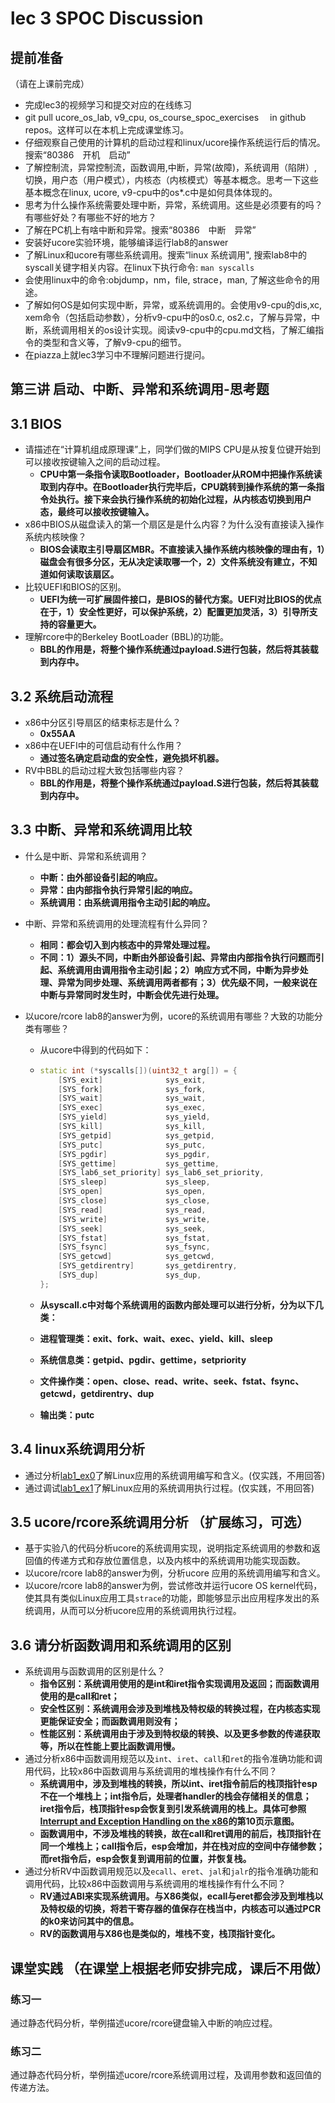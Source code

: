# lec 3 SPOC Discussion

## **提前准备**
（请在上课前完成）


 - 完成lec3的视频学习和提交对应的在线练习
 - git pull ucore_os_lab, v9_cpu, os_course_spoc_exercises  　in github repos。这样可以在本机上完成课堂练习。
 - 仔细观察自己使用的计算机的启动过程和linux/ucore操作系统运行后的情况。搜索“80386　开机　启动”
 - 了解控制流，异常控制流，函数调用,中断，异常(故障)，系统调用（陷阱）,切换，用户态（用户模式），内核态（内核模式）等基本概念。思考一下这些基本概念在linux, ucore, v9-cpu中的os*.c中是如何具体体现的。
 - 思考为什么操作系统需要处理中断，异常，系统调用。这些是必须要有的吗？有哪些好处？有哪些不好的地方？
 - 了解在PC机上有啥中断和异常。搜索“80386　中断　异常”
 - 安装好ucore实验环境，能够编译运行lab8的answer
 - 了解Linux和ucore有哪些系统调用。搜索“linux 系统调用", 搜索lab8中的syscall关键字相关内容。在linux下执行命令: ```man syscalls```
 - 会使用linux中的命令:objdump，nm，file, strace，man, 了解这些命令的用途。
 - 了解如何OS是如何实现中断，异常，或系统调用的。会使用v9-cpu的dis,xc, xem命令（包括启动参数），分析v9-cpu中的os0.c, os2.c，了解与异常，中断，系统调用相关的os设计实现。阅读v9-cpu中的cpu.md文档，了解汇编指令的类型和含义等，了解v9-cpu的细节。
 - 在piazza上就lec3学习中不理解问题进行提问。

## 第三讲 启动、中断、异常和系统调用-思考题

## 3.1 BIOS
-  请描述在“计算机组成原理课”上，同学们做的MIPS CPU是从按复位键开始到可以接收按键输入之间的启动过程。
   -  **CPU中第一条指令读取Bootloader，Bootloader从ROM中把操作系统读取到内存中。在Bootloader执行完毕后，CPU跳转到操作系统的第一条指令处执行。接下来会执行操作系统的初始化过程，从内核态切换到用户态，最终可以接收按键输入。**
-  x86中BIOS从磁盘读入的第一个扇区是是什么内容？为什么没有直接读入操作系统内核映像？
   -  **BIOS会读取主引导扇区MBR。不直接读入操作系统内核映像的理由有，1）磁盘会有很多分区，无从决定读取哪一个，2）文件系统没有建立，不知道如何读取该扇区。**
-  比较UEFI和BIOS的区别。
   -  **UEFI为统一可扩展固件接口，是BIOS的替代方案。UEFI对比BIOS的优点在于，1）安全性更好，可以保护系统，2）配置更加灵活，3）引导所支持的容量更大。**
-  理解rcore中的Berkeley BootLoader (BBL)的功能。
   -  **BBL的作用是，将整个操作系统通过payload.S进行包装，然后将其装载到内存中。**

## 3.2 系统启动流程

- x86中分区引导扇区的结束标志是什么？
  - **0x55AA**
- x86中在UEFI中的可信启动有什么作用？
  - **通过签名确定启动盘的安全性，避免损坏机器。**
- RV中BBL的启动过程大致包括哪些内容？
  - **BBL的作用是，将整个操作系统通过payload.S进行包装，然后将其装载到内存中。**

## 3.3 中断、异常和系统调用比较
- 什么是中断、异常和系统调用？
  - **中断：由外部设备引起的响应。**
  - **异常：由内部指令执行异常引起的响应。**
  - **系统调用：由系统调用指令主动引起的响应。**

- 中断、异常和系统调用的处理流程有什么异同？

  - **相同：都会切入到内核态中的异常处理过程。**
  - **不同：1）源头不同，中断由外部设备引起、异常由内部指令执行问题而引起、系统调用由调用指令主动引起；2）响应方式不同，中断为异步处理、异常为同步处理、系统调用两者都有；3）优先级不同，一般来说在中断与异常同时发生时，中断会优先进行处理。**

- 以ucore/rcore lab8的answer为例，ucore的系统调用有哪些？大致的功能分类有哪些？

  - 从ucore中得到的代码如下：

  - ```c++
    static int (*syscalls[])(uint32_t arg[]) = {
        [SYS_exit]              sys_exit,
        [SYS_fork]              sys_fork,
        [SYS_wait]              sys_wait,
        [SYS_exec]              sys_exec,
        [SYS_yield]             sys_yield,
        [SYS_kill]              sys_kill,
        [SYS_getpid]            sys_getpid,
        [SYS_putc]              sys_putc,
        [SYS_pgdir]             sys_pgdir,
        [SYS_gettime]           sys_gettime,
        [SYS_lab6_set_priority] sys_lab6_set_priority,
        [SYS_sleep]             sys_sleep,
        [SYS_open]              sys_open,
        [SYS_close]             sys_close,
        [SYS_read]              sys_read,
        [SYS_write]             sys_write,
        [SYS_seek]              sys_seek,
        [SYS_fstat]             sys_fstat,
        [SYS_fsync]             sys_fsync,
        [SYS_getcwd]            sys_getcwd,
        [SYS_getdirentry]       sys_getdirentry,
        [SYS_dup]               sys_dup,
    };
    ```

  - **从syscall.c中对每个系统调用的函数内部处理可以进行分析，分为以下几类：**

  - **进程管理类：exit、fork、wait、exec、yield、kill、sleep**

  - **系统信息类：getpid、pgdir、gettime，setpriority**

  - **文件操作类：open、close、read、write、seek、fstat、fsync、getcwd，getdirentry、dup**

  - **输出类：putc**

## 3.4 linux系统调用分析
- 通过分析[lab1_ex0](https://github.com/chyyuu/ucore_lab/blob/master/related_info/lab1/lab1-ex0.md)了解Linux应用的系统调用编写和含义。(仅实践，不用回答)
- 通过调试[lab1_ex1](https://github.com/chyyuu/ucore_lab/blob/master/related_info/lab1/lab1-ex1.md)了解Linux应用的系统调用执行过程。(仅实践，不用回答)


## 3.5 ucore/rcore系统调用分析 （扩展练习，可选）
-  基于实验八的代码分析ucore的系统调用实现，说明指定系统调用的参数和返回值的传递方式和存放位置信息，以及内核中的系统调用功能实现函数。
- 以ucore/rcore lab8的answer为例，分析ucore 应用的系统调用编写和含义。
- 以ucore/rcore lab8的answer为例，尝试修改并运行ucore OS kernel代码，使其具有类似Linux应用工具`strace`的功能，即能够显示出应用程序发出的系统调用，从而可以分析ucore应用的系统调用执行过程。


## 3.6 请分析函数调用和系统调用的区别
- 系统调用与函数调用的区别是什么？
  - **指令区别：系统调用使用的是int和iret指令实现调用及返回；而函数调用使用的是call和ret；**
  - **安全性区别：系统调用会涉及到堆栈及特权级的转换过程，在内核态实现更能保证安全；而函数调用则没有；**
  - **性能区别：系统调用由于涉及到特权级的转换、以及更多参数的传递获取等，所以在性能上要比函数调用慢。**
- 通过分析x86中函数调用规范以及`int`、`iret`、`call`和`ret`的指令准确功能和调用代码，比较x86中函数调用与系统调用的堆栈操作有什么不同？
  - **系统调用中，涉及到堆栈的转换，所以int、iret指令前后的栈顶指针esp不在一个堆栈上；int指令后，处理者handler的栈会存储相关的信息；iret指令后，栈顶指针esp会恢复到引发系统调用的栈上。具体可参照[Interrupt and Exception Handling on the x86](https://pdos.csail.mit.edu/6.828/2004/lec/lec8-slides.pdf)的第10页示意图。**
  - **函数调用中，不涉及堆栈的转换，故在call和ret调用的前后，栈顶指针在同一个堆栈上；call指令后，esp会增加，并在栈对应的空间中存储参数；而ret指令后，esp会恢复到调用前的位置，并恢复栈。**
- 通过分析RV中函数调用规范以及`ecall`、`eret`、`jal`和`jalr`的指令准确功能和调用代码，比较x86中函数调用与系统调用的堆栈操作有什么不同？
  - **RV通过ABI来实现系统调用。与X86类似，ecall与eret都会涉及到堆栈以及特权级的切换，将若干寄存器的值保存在栈当中，内核态可以通过PCR的k0来访问其中的信息。**
  - **RV的函数调用与X86也是类似的，堆栈不变，栈顶指针变化。**


## 课堂实践 （在课堂上根据老师安排完成，课后不用做）
### 练习一
通过静态代码分析，举例描述ucore/rcore键盘输入中断的响应过程。

### 练习二
通过静态代码分析，举例描述ucore/rcore系统调用过程，及调用参数和返回值的传递方法。
